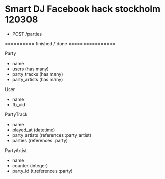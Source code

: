 Smart DJ
Facebook hack stockholm
120308
====






- POST /parties











========== finished / done ================





Party
- name
- users (has many)
- party_tracks (has many)
- party_artists (has many)

User
- name
- fb_uid

PartyTrack
- name
- played_at (datetime)
- party_artists (references :party_artist)
- parties (references :party)

PartyArtist
- name
- counter (integer)
- party_id (t.references :party)